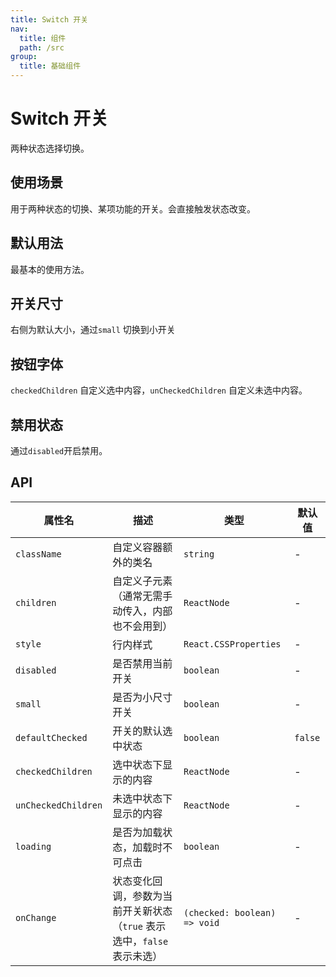```yaml
---
title: Switch 开关
nav:
  title: 组件
  path: /src
group:
  title: 基础组件
---
```


# Switch 开关

两种状态选择切换。

## 使用场景

用于两种状态的切换、某项功能的开关。会直接触发状态改变。

## 默认用法

最基本的使用方法。
<code src="./demo/base.tsx"></code>

## 开关尺寸

右侧为默认大小，通过`small` 切换到小开关
<code src="./demo/size.tsx"></code>

## 按钮字体

`checkedChildren` 自定义选中内容，`unCheckedChildren` 自定义未选中内容。
<code src="./demo/font.tsx"></code>

## 禁用状态

通过`disabled`开启禁用。
<code src="./demo/disabled.tsx"></code>

## API

| 属性名              | 描述                                                                    | 类型                         | 默认值  |
| ------------------- | ----------------------------------------------------------------------- | ---------------------------- | ------- |
| `className`         | 自定义容器额外的类名                                                    | `string`                     | -       |
| `children`          | 自定义子元素（通常无需手动传入，内部也不会用到）                        | `ReactNode`                  | -       |
| `style`             | 行内样式                                                                | `React.CSSProperties`        | -       |
| `disabled`          | 是否禁用当前开关                                                        | `boolean`                    | -       |
| `small`             | 是否为小尺寸开关                                                        | `boolean`                    | -       |
| `defaultChecked`    | 开关的默认选中状态                                                      | `boolean`                    | `false` |
| `checkedChildren`   | 选中状态下显示的内容                                                    | `ReactNode`                  | -       |
| `unCheckedChildren` | 未选中状态下显示的内容                                                  | `ReactNode`                  | -       |
| `loading`           | 是否为加载状态，加载时不可点击                                          | `boolean`                    | -       |
| `onChange`          | 状态变化回调，参数为当前开关新状态（`true` 表示选中，`false` 表示未选） | `(checked: boolean) => void` | -       |
